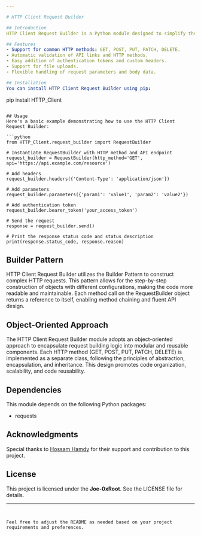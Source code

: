 ```yaml
---

# HTTP Client Request Builder

## Introduction
HTTP Client Request Builder is a Python module designed to simplify the process of constructing and sending HTTP requests. It provides a flexible and intuitive interface for building requests with various HTTP methods, headers, parameters, and authentication tokens. The module follows the Builder Pattern, allowing for fluent and expressive request construction, while also leveraging object-oriented principles for modularity and extensibility.

## Features
- Support for common HTTP methods: GET, POST, PUT, PATCH, DELETE.
- Automatic validation of API links and HTTP methods.
- Easy addition of authentication tokens and custom headers.
- Support for file uploads.
- Flexible handling of request parameters and body data.

## Installation
You can install HTTP Client Request Builder using pip:

```
pip install HTTP_Client
```

## Usage
Here's a basic example demonstrating how to use the HTTP Client Request Builder:

```python
from HTTP_Client.request_builder import RequestBuilder

# Instantiate RequestBuilder with HTTP method and API endpoint
request_builder = RequestBuilder(http_method='GET', api='https://api.example.com/resource')

# Add headers
request_builder.headers({'Content-Type': 'application/json'})

# Add parameters
request_builder.parameters({'param1': 'value1', 'param2': 'value2'})

# Add authentication token
request_builder.bearer_token('your_access_token')

# Send the request
response = request_builder.send()

# Print the response status code and status description
print(response.status_code, response.reason)
```

## Builder Pattern
HTTP Client Request Builder utilizes the Builder Pattern to construct complex HTTP requests. This pattern allows for the step-by-step construction of objects with different configurations, making the code more readable and maintainable. Each method call on the RequestBuilder object returns a reference to itself, enabling method chaining and fluent API design.

## Object-Oriented Approach
The HTTP Client Request Builder module adopts an object-oriented approach to encapsulate request building logic into modular and reusable components. Each HTTP method (GET, POST, PUT, PATCH, DELETE) is implemented as a separate class, following the principles of abstraction, encapsulation, and inheritance. This design promotes code organization, scalability, and code reusability.

## Dependencies
This module depends on the following Python packages:
- requests

## Acknowledgments
Special thanks to [Hossam Hamdy](https://github.com/0xGhazy) for their support and contribution to this project.

## License
This project is licensed under the __Joe-0xRoot__. See the LICENSE file for details.

---
```


Feel free to adjust the README as needed based on your project requirements and preferences.
